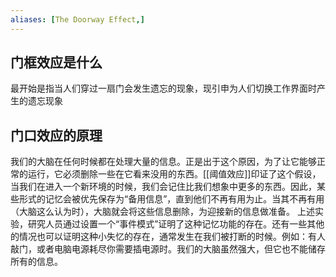 ```yaml
---
aliases: [The Doorway Effect,]
---
```

## 门框效应是什么
最开始是指当人们穿过一扇门会发生遗忘的现象，现引申为人们切换工作界面时产生的遗忘现象

## 门口效应的原理

我们的大脑在任何时候都在处理大量的信息。正是出于这个原因，为了让它能够正常的运行，它必须删除一些在它看来没用的东西。[[阈值效应]]印证了这个假设，当我们在进入一个新环境的时候，我们会记住比我们想象中更多的东西。因此，某些形式的记忆会被优先保存为“备用信息”，直到他们不再有用为止。当其不再有用（大脑这么认为时），大脑就会将这些信息删除，为迎接新的信息做准备。
上述实验，研究人员通过设置一个“事件模式”证明了这种记忆功能的存在。还有一些其他的情况也可以证明这种小失忆的存在，通常发生在我们被打断的时候。例如：有人敲门，或者电脑电源耗尽你需要插电源时。我们的大脑虽然强大，但它也不能储存所有的信息。

